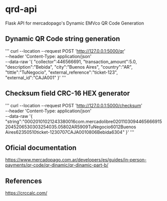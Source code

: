 # qrd-api

Flask API for mercadopago's Dynamic EMVco QR Code Generation

## Dynamic QR Code string generation

'''
curl --location --request POST 'http://127.0.0.1:5000/qr' \
--header 'Content-Type: application/json' \
--data-raw '{
"collector":446566691,
"transaction_amount":5.0,
"description":"Bebida",
"city":"Buenos Aires",
"country":"AR",
"tittle":"TuNegocio",
"external_reference":"ticket-123",
"external_id":"CAJA001"
}'
'''

## Checksum field CRC-16 HEX generator

'''
curl --location --request POST 'http://127.0.0.1:5000/checksum' \
--header 'Content-Type: application/json' \
--data-raw '{
"string":"00020101021243380016com.mercadolibre02011030944656669152045206530303254035.05802AR5909TuNegocio6012Buenos Aires62350510ticket-1230707CAJA0010806Bebida6304"
}'
'''

## Oficial documentation

https://www.mercadopago.com.ar/developers/es/guides/in-person-payments/qr-code/qr-dinamic/qr-dinamic-part-b/

## References

https://crccalc.com/
